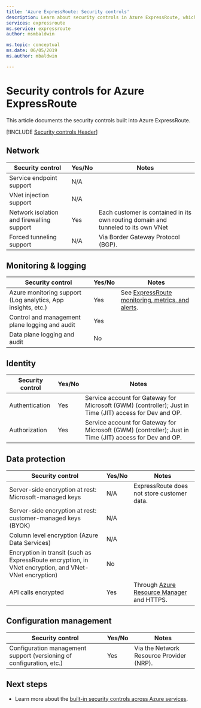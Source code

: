```yaml
---
title: 'Azure ExpressRoute: Security controls'
description: Learn about security controls in Azure ExpressRoute, which are qualities or features that help prevent, detect, and respond to security vulnerabilities.
services: expressroute
ms.service: expressroute
author: msmbaldwin

ms.topic: conceptual
ms.date: 06/05/2019
ms.author: mbaldwin

---
```

# Security controls for Azure ExpressRoute

This article documents the security controls built into Azure ExpressRoute.

[!INCLUDE [Security controls Header](../../includes/security-controls-header.md)]

## Network

| Security control | Yes/No | Notes |
|---|---|--|
| Service endpoint support| N/A |  |
| VNet injection support| N/A | |
| Network isolation and firewalling support| Yes | Each customer is contained in its own routing domain and tunneled to its own VNet |
| Forced tunneling support| N/A | Via Border Gateway Protocol (BGP). |

## Monitoring & logging

| Security control | Yes/No | Notes|
|---|---|--|
| Azure monitoring support (Log analytics, App insights, etc.)| Yes | See [ExpressRoute monitoring, metrics, and alerts](expressroute-monitoring-metrics-alerts.md).|
| Control and management plane logging and audit| Yes |  |
| Data plane logging and audit| No |   |

## Identity

| Security control | Yes/No | Notes|
|---|---|--|
| Authentication| Yes | Service account for Gateway for Microsoft (GWM) (controller); Just in Time (JIT) access for Dev and OP. |
| Authorization|  Yes |Service account for Gateway for Microsoft (GWM) (controller); Just in Time (JIT) access for Dev and OP. |

## Data protection

| Security control | Yes/No | Notes |
|---|---|--|
| Server-side encryption at rest: Microsoft-managed keys |  N/A | ExpressRoute does not store customer data. |
| Server-side encryption at rest: customer-managed keys (BYOK) | N/A |  |
| Column level encryption (Azure Data Services)| N/A | |
| Encryption in transit (such as ExpressRoute encryption, in VNet encryption, and VNet-VNet encryption)| No | |
| API calls encrypted| Yes | Through [Azure Resource Manager](../azure-resource-manager/index.yml) and HTTPS. |


## Configuration management

| Security control | Yes/No | Notes|
|---|---|--|
| Configuration management support (versioning of configuration, etc.)| Yes | Via the Network Resource Provider (NRP). |

## Next steps

- Learn more about the [built-in security controls across Azure services](../security/fundamentals/security-controls.md).
